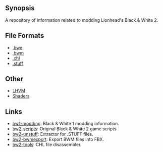 ## Synopsis

A repository of information related to modding Lionhead's Black & White 2.

## File Formats

* [.bwe](/file_formats/bwe.md)
* [.bwm](/file_formats/bwm.md)
* [.chl](/file_formats/chl.md)
* [.stuff](/file_formats/stuff.md)

## Other

* [LHVM](/lhvm)
* [Shaders](/shaders)

## Links

* [bw1-modding](https://github.com/HandsomeMatt/bw1-modding): Black & White 1 modding information.
* [bw2-scripts](https://github.com/HandsomeMatt/bw2-scripts): Original Black & White 2 game scripts
* [bw2-unstuff](https://github.com/HandsomeMatt/bw2-unstuff): Extractor for .STUFF files.
* [bw2-bwmexport](https://github.com/HandsomeMatt/bw2-bwmexport): Export BWM files into FBX.
* [bw2-tools](https://github.com/HandsomeMatt/bw2-tools): CHL file disassembler.
